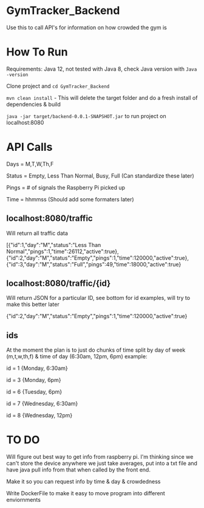 # GymTracker_Backend
Use this to call API's for information on how crowded the gym is

# How To Run
Requirements: Java 12, not tested with Java 8, check Java version with `Java -version`

Clone project and `cd GymTracker_Backend`

`mvn clean install` - This will delete the target folder and do a fresh install of dependencies & build

`java -jar target/backend-0.0.1-SNAPSHOT.jar` to run project on localhost:8080


# API Calls
Days = M,T,W,Th,F

Status = Empty, Less Than Normal, Busy, Full (Can standardize these later)

Pings = # of signals the Raspberry Pi picked up

Time = hhmmss (Should add some formaters later)


## localhost:8080/traffic
Will return all traffic data

[{"id":1,"day":"M","status":"Less Than Normal","pings":1,"time":26112,"active":true},{"id":2,"day":"M","status":"Empty","pings":1,"time":120000,"active":true},{"id":3,"day":"M","status":"Full","pings":49,"time":18000,"active":true}

## localhost:8080/traffic/{id}
Will return JSON for a particular ID, see bottom for id examples, will try to make this better later

{"id":2,"day":"M","status":"Empty","pings":1,"time":120000,"active":true}

## ids
At the moment the plan is to just do chunks of time split by day of week (m,t,w,th,f) & time of day (6:30am, 12pm, 6pm)
example:

id = 1 {Monday, 6:30am}

id = 3 {Monday, 6pm}

id = 6 {Tuesday, 6pm}

id = 7 {Wednesday, 6:30am}

id = 8 {Wednesday, 12pm}


# TO DO
Will figure out best way to get info from raspberry pi. I'm thinking since we can't store the device anywhere we just take
averages, put into a txt file and have java pull info from that when called by the front end.

Make it so you can request info by time & day & crowdedness

Write DockerFile to make it easy to move program into different enviornments 
